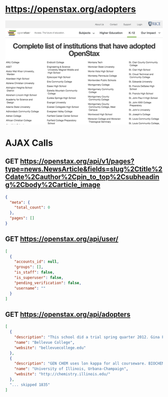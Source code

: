 # https://openstax.org/adopters

![image](./screenshots/openstax.org_adopters.png)

# AJAX Calls

## GET https://openstax.org/api/v1/pages?type=news.NewsArticle&fields=slug%2Ctitle%2Cdate%2Cauthor%2Cpin_to_top%2Csubheading%2Cbody%2Carticle_image

```json
{
  "meta": {
    "total_count": 0
  },
  "pages": []
}
```

## GET https://openstax.org/api/user/

```json
[
  {
    "accounts_id": null,
    "groups": [],
    "is_staff": false,
    "is_superuser": false,
    "pending_verification": false,
    "username": ""
  }
]
```

## GET https://openstax.org/api/adopters

```json
[
  {
    "description": "This school did a trial spring quarter 2012. Gina Fiorini, Emily sprafk and Jennie Meyer. Thank you for giving Gina, Emily and myself the trial course ... 667 more",
    "name": "Bellevue College",
    "website": "bellevuecollege.edu"
  },
  {
    "description": "GEN CHEM uses lon kappa for all courseware. BIOCHEM uses lon kappa for courseware INTRO CHEM uses lon kappa ORG CHEM uses ACE ===== Sapling Product: O ... 2414 more",
    "name": "University of Illinois, Urbana-Champaign",
    "website": "http://chemistry.illinois.edu/"
  },
  "... skipped 1835"
]
```

